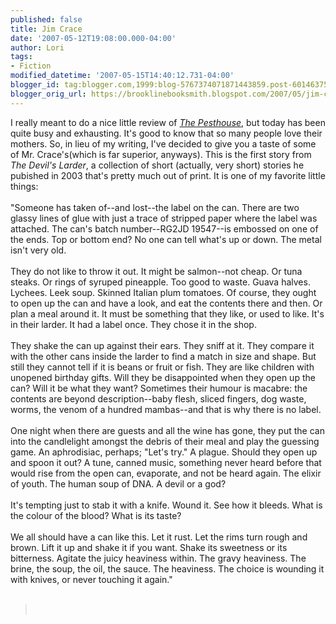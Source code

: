 ```yaml
---
published: false
title: Jim Crace
date: '2007-05-12T19:08:00.000-04:00'
author: Lori
tags:
- Fiction
modified_datetime: '2007-05-15T14:40:12.731-04:00'
blogger_id: tag:blogger.com,1999:blog-5767374071871443859.post-6014637508230242194
blogger_orig_url: https://brooklinebooksmith.blogspot.com/2007/05/jim-crace.html
---
```


I really meant to do a nice little review of <em><a href="https://brookline.booksense.com/NASApp/store/Product?s=showproduct&isbn=9780385520751">The Pesthouse</a></em>, but today has been quite busy and exhausting. It's good to know that so many people love their mothers. So, in lieu of my writing, I've decided to give you a taste of some of Mr. Crace's(which is far superior, anyways). This is the first story from <em>The Devil's Larder</em>, a collection of short (actually, very short) stories he pubished in 2003 that's pretty much out of print. It is one of my favorite little things:<br /><br />"Someone has taken of--and lost--the label on the can. There are two glassy lines of glue with just a trace of stripped paper where the label was attached. The can's batch number--RG2JD 19547--is embossed on one of the ends. Top or bottom end? No one can tell what's up or down. The metal isn't very old.<br /><br />They do not like to throw it out. It might be salmon--not cheap. Or tuna steaks. Or rings of syruped pineapple. Too good to waste. Guava halves. Lychees. Leek soup. Skinned Italian plum tomatoes. Of course, they ought to open up the can and have a look, and eat the contents there and then. Or plan a meal around it. It must be something that they like, or used to like. It's in their larder. It had a label once. They chose it in the shop.<br /><br />They shake the can up against their ears. They sniff at it. They compare it with the other cans inside the larder to find a match in size and shape. But still they cannot tell if it is beans or fruit or fish. They are like children with unopened birthday gifts. Will they be disappointed when they open up the can? Will it be what they want? Sometimes their humour is macabre: the contents are beyond description--baby flesh, sliced fingers, dog waste, worms, the venom of a hundred mambas--and that is why there is no label.<br /><br />One night when there are guests and all the wine has gone, they put the can into the candlelight amongst the debris of their meal and play the guessing game. An aphrodisiac, perhaps; "Let's try." A plague. Should they open up and spoon it out? A tune, canned music, something never heard before that would rise from the open can, evaporate, and not be heard again. The elixir of youth. The human soup of DNA. A devil or a god?<br /><br />It's tempting just to stab it with a knife. Wound it. See how it bleeds. What is the colour of the blood? What is its taste?<br /><br />We all should have a can like this. Let it rust. Let the rims turn rough and brown. Lift it up and shake it if you want. Shake its sweetness or its bitterness. Agitate the juicy heaviness within. The gravy heaviness. The brine, the soup, the oil, the sauce. The heaviness. The choice is wounding it with knives, or never touching it again."<br /><br /><blockquote><br /> </blockquote>